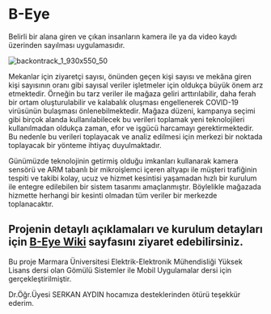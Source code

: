 # B-Eye
Belirli bir alana giren ve çıkan insanların kamera ile ya da video kaydı üzerinden sayılması uygulamasıdır.

![backontrack_1_930x550_50](https://user-images.githubusercontent.com/7438538/172628186-a7d007d0-ba87-49a9-8df2-bd4e17b45043.jpg)



Mekanlar için ziyaretçi sayısı, önünden geçen kişi sayısı ve mekâna giren kişi sayısının oranı gibi sayısal veriler işletmeler için oldukça büyük önem arz etmektedir. Örneğin bu tarz veriler ile mağaza geliri arttırılabilir, daha ferah bir ortam oluşturulabilir ve kalabalık oluşması engellenerek COVID-19 virüsünün bulaşması önlenebilmektedir. Mağaza düzeni, kampanya seçimi gibi birçok alanda kullanılabilecek bu verileri toplamak yeni teknolojileri kullanılmadan oldukça zaman, efor ve işgücü harcamayı gerektirmektedir. Bu nedenle bu verileri toplayacak ve analiz edilmesi için merkezi bir noktada toplayacak bir yönteme ihtiyaç duyulmaktadır.

Günümüzde teknolojinin getirmiş olduğu imkanları kullanarak kamera sensörü ve ARM tabanlı bir mikroişlemci içeren altyapı ile müşteri trafiğinin tespiti ve takibi kolay, ucuz ve hizmet kesintisi yaşamadan hızlı bir kurulum ile entegre edilebilen bir sistem tasarımı amaçlanmıştır. Böylelikle mağazada hizmette herhangi bir kesinti olmadan tüm veriler bir merkezde toplanacaktır.

## Projenin detaylı açıklamaları ve kurulum detayları için <a href="https://github.com/barisersoy/B-Eye/wiki">B-Eye Wiki</a> sayfasını ziyaret edebilirsiniz.

Bu proje Marmara Üniversitesi Elektrik-Elektronik Mühendisliği Yüksek Lisans dersi olan Gömülü Sistemler ile Mobil Uygulamalar dersi için gerçekleştirilmiştir.

Dr.Öğr.Üyesi SERKAN AYDIN hocamıza desteklerinden ötürü teşekkür ederim.


